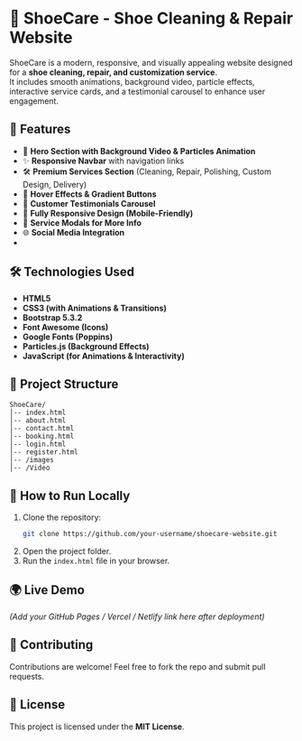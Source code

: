 # 👟 ShoeCare - Shoe Cleaning & Repair Website  

ShoeCare is a modern, responsive, and visually appealing website designed for a **shoe cleaning, repair, and customization service**.  
It includes smooth animations, background video, particle effects, interactive service cards, and a testimonial carousel to enhance user engagement.  

## 🚀 Features  
- 🎥 **Hero Section with Background Video & Particles Animation**  
- ✨ **Responsive Navbar** with navigation links  
- 🛠️ **Premium Services Section** (Cleaning, Repair, Polishing, Custom Design, Delivery)  
- 🎨 **Hover Effects & Gradient Buttons**  
- 💬 **Customer Testimonials Carousel**  
- 📱 **Fully Responsive Design (Mobile-Friendly)**  
- 🎥 **Service Modals for More Info**  
- 🌐 **Social Media Integration**
- 
## 🛠️ Technologies Used  
- **HTML5**  
- **CSS3 (with Animations & Transitions)**  
- **Bootstrap 5.3.2**  
- **Font Awesome (Icons)**  
- **Google Fonts (Poppins)**  
- **Particles.js (Background Effects)**  
- **JavaScript (for Animations & Interactivity)**  

## 📂 Project Structure  
```
ShoeCare/
│-- index.html
│-- about.html
│-- contact.html
│-- booking.html
│-- login.html
│-- register.html
│-- /images
│-- /Video
```

## 📌 How to Run Locally  
1. Clone the repository:  
   ```bash
   git clone https://github.com/your-username/shoecare-website.git
   ```
2. Open the project folder.  
3. Run the `index.html` file in your browser.  

## 🌍 Live Demo  
*(Add your GitHub Pages / Vercel / Netlify link here after deployment)*  

## 🤝 Contributing  
Contributions are welcome! Feel free to fork the repo and submit pull requests.  

## 📜 License  
This project is licensed under the **MIT License**.  
